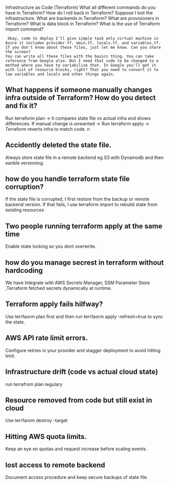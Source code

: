 Infrastructure as Code (Terraform)
    What all different commands do you have in Terraform?
    How do I roll back in Terraform? Suppose I lost the infrastructure.
    What are backends in Terraform?
    What are provisioners in Terraform?
    What is data block in Terraform?
    What is the use of Terraform import command?


     Okay, code to deploy I'll give simple task only virtual machine in Azure it includes provider.tf, main.tf, locals.tf, and variables.tf. If you don't know about these files, just let me know. Can you share the screen?
    You can write all these files with the basics thing. You can take reference from Google also. But I need that code to be changed to a method where you have to variabilize that. In Google you'll get it with list of resource blocks, right? That you need to convert it to low variables and locals and other things again.

## What happens if someone manually changes infra outside of Terraform? How do you detect and fix it?

Run terraform plan → it compares state file vs actual infra and shows differences.
If manual change is unwanted → Run terraform apply → Terraform reverts infra to match code.
n
## Accidently deleted the state file.
Always store state file in a remote backend eg.S3 with Dynamodb and then eanble versioning.

## how do you handle terraform state file corruption?
If the state file is corrupted, I first restore from the backup or remote backend version. If that fails, I use terraform import to
rebuild state from existing resources

## Two people running terraform apply at the same time 
Enable state locking so you dont overwrite.

## how do you manage secrest in terraform without hardcoding

We have Integrate with AWS Secrets Manager, SSM Parameter Store ,Terraform fetched secrets dynamically at runtime.

## Terraform apply fails hilfway?
Use terrfaorm plan first and then run terrfaorm apply -refresh=true to sync the state.

## AWS API rate limit errors.
Configure retries in your provider and stagger deployment to avoid hitting limit.

## Infrastructure drift (code vs actual cloud state)
run terrafrom plan regulary 

## Resource removed from code but still exist in cloud 
Use terrfarom destroy -target 

## Hitting AWS quota limits.
Keep an eye on quotas and request increase before scaling events.

## lost access to remote backend 
Document access procedure and keep secure backups of state file.


